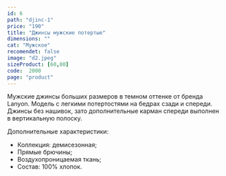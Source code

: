 ```yaml
---
id: 6
path: "djinc-1"
price: "190"
title: "Джинсы мужские потертые"
dimensions: ""
cat: "Мужское"
recomendet: false
image: "d2.jpeg"
sizeProduct: [60,80]
code:  2000
page: "product"
---
```


Мужские джинсы больших размеров в темном оттенке от бренда Lanyon.
Модель с легкими потертостями на бедрах сзади и спереди. Джинсы без нашивок, зато дополнительные карман спереди выполнен в вертикальную полоску.
<div class="product-characteristics"> 
Дополнительные характеристики:
    <ul>
        <li>Коллекция: демисезонная;</li>
        <li>Прямые брючины;</li>
        <li>Воздухопроницаемая ткань;</li>
        <li>Состав: 100% хлопок.</li>
    </ul>
</div>




